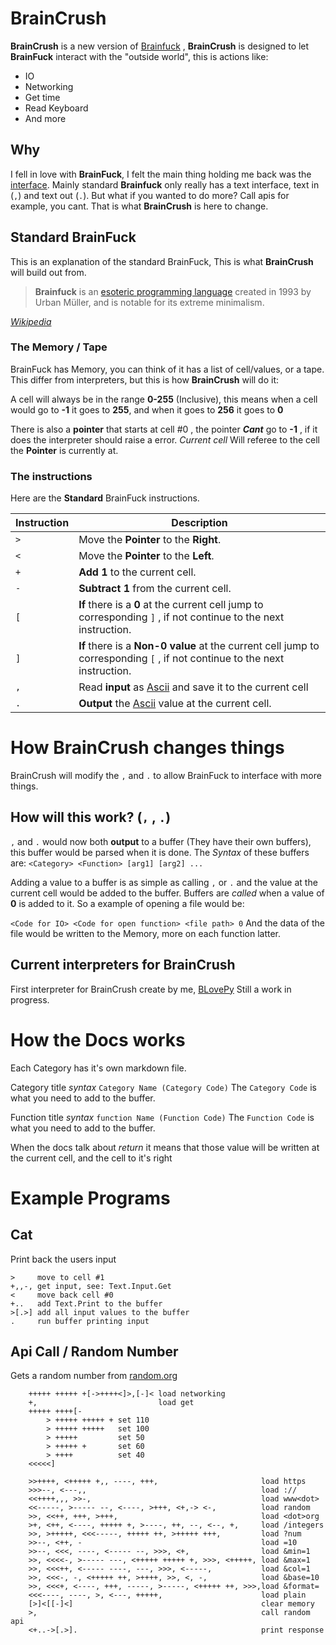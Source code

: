 # BrainCrush

**BrainCrush** is a new version of [Brainfuck](https://www.wikiwand.com/en/Brainfuck) , **BrainCrush** is designed to let **BrainFuck** interact with the "outside world", this is actions like:

* IO
* Networking
* Get time
* Read Keyboard
* And more

## Why

I fell in love with **BrainFuck**, I felt the main thing holding me back was the <u>interface</u>. Mainly standard **Brainfuck** only really has a text interface, text in (`,`) and text out (`.`). But what if you wanted to do more? Call apis for example, you cant. That is what **BrainCrush** is here to change. 

## Standard BrainFuck

This is an explanation of the standard BrainFuck, This is what **BrainCrush** will build out from. 

> **Brainfuck** is an [esoteric programming language](https://www.wikiwand.com/en/Esoteric_programming_language) created in 1993 by Urban Müller, and is notable for its extreme minimalism.

[_Wikipedia_](https://www.wikiwand.com/en/Brainfuck)

### The Memory / Tape

BrainFuck has Memory, you can think of it has a list of cell/values, or a tape. This differ from interpreters, but this is how **BrainCrush** will do it:

A cell will always be in the range **0-255** (Inclusive), this means when a cell would go to **-1** it goes to **255**, and when it goes to **256** it goes to **0**

There is also a **pointer** that starts at cell #0 , the pointer **_Cant_** go to **-1** , if it does the interpreter should raise a error. _Current cell_ Will referee to the cell the **Pointer** is currently at.

### The instructions

Here are the **Standard** BrainFuck instructions. 

| Instruction | Description                                                  |
| ----------- | ------------------------------------------------------------ |
| `>`         | Move the **Pointer** to the **Right**.                       |
| `<`         | Move the **Pointer** to the **Left**.                        |
| `+`         | **Add 1** to the current cell.                               |
| `-`         | **Subtract 1** from the current cell.                        |
| `[`         | **If**  there is a **0** at the current cell jump to corresponding  `]` , if not continue to the next instruction. |
| `]`         | **If**  there is a **Non-0 value** at the current cell jump to corresponding  `[` , if not continue to the next instruction. |
| `,`         | Read **input** as [Ascii](https://www.wikiwand.com/no/ASCII) and save it to the current cell |
| `.`         | **Output** the [Ascii](https://www.wikiwand.com/no/ASCII) value at the current cell. |

# How BrainCrush changes things 

BrainCrush will modify the `,` and `.` to allow BrainFuck to interface with more things. 

## How will this work? (`,` , `.`)

`,` and `.` would now both **output** to a buffer (They have their own buffers), this buffer would be parsed when it is done.  The _Syntax_ of these buffers are: `<Category> <Function> [arg1] [arg2] ... `

Adding a value to a buffer is as simple as calling `,` or `.` and the value at the current cell would be added to the buffer.  Buffers are _called_ when a value of **0** is added to it. So a example of opening a file would be:

 `<Code for IO> <Code for open function> <file path> 0` And the data of the file would be written to the Memory, more on each function latter.

## Current interpreters for BrainCrush

First interpreter for BrainCrush create by me, [BLovePy](https://github.com/vivax3794/BLovePy) Still a work in progress.



# How the Docs works

Each Category has it's own markdown file.

Category title _syntax_ `Category Name (Category Code)` The `Category Code` is what you need to add to the buffer.

Function title _syntax_ `function Name (Function Code)` The `Function Code` is what you need to add to the buffer.

When the docs talk about _return_ it means that those value will be written at the current cell, and the cell to it's right

# Example Programs

## Cat

Print back the users input

```BrainFuck
>     move to cell #1
+,,-, get input, see: Text.Input.Get
<     move back cell #0
+..   add Text.Print to the buffer
>[.>] add all input values to the buffer
.     run buffer printing input
```

## Api Call / Random Number

Gets a random number from [random.org](https://www.random.org/integers/?num=10&min=1&max=6&col=1&base=10&format=plain)

```BrainFuck
    +++++ +++++ +[->++++<]>,[-]< load networking
    +,                           load get
    +++++ ++++[-
        > +++++ +++++ + set 110
        > +++++ +++++   set 100
        > +++++         set 50
        > +++++ +       set 60
        > ++++          set 40
    <<<<<]
    
    >>++++, <+++++ +,, ----, +++,                       load https
    >>>--, <---,,                                       load ://
    <<++++,,, >>-,                                      load www<dot>
    <<-----, >----- --, <----, >+++, <+,-> <-,          load random
    >>, <<++, +++, >+++,                                load <dot>org
    >+, <++, <----, +++++ +, >----, ++, --, <--, +,     load /integers
    >>, >+++++, <<<-----, +++++ ++, >+++++ +++,         load ?num
    >>--, <++, -                                        load =10
    >>--, <<<, ----, <----- --, >>>, <+,                load &min=1
    >>, <<<<-, >----- ---, <+++++ +++++ +, >>>, <+++++, load &max=1
    >>, <<<++, <----- ----, ---, >>>, <-----,           load &col=1
    >>, <<<-, -, <+++++ ++, >++++, >>, <, -,            load &base=10
    >>, <<<+, <----, +++, -----, >-----, <+++++ ++, >>>,load &format=
    <<<----, ----, >, <---, +++++,                      load plain
    [>]<[[-]<]                                          clear memory
    >,                                                  call random api
    <+..->[.>].                                         print response
```

